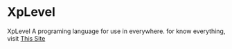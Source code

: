 # XpLevel
XpLevel A programing language for use in everywhere.
for know everything, visit <a href="xp.ct.ws">This Site</a>
